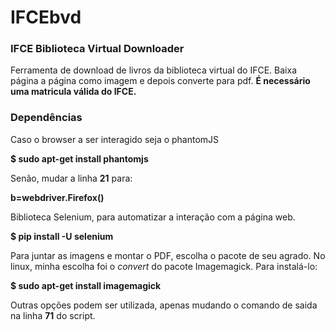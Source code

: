 # IFCEbvd
### IFCE Biblioteca Virtual Downloader

Ferramenta de download de livros da biblioteca virtual do IFCE. Baixa página a página como imagem e depois converte para pdf. **É necessário uma matricula válida do IFCE.** 

### Dependências
Caso o browser a ser interagido seja o phantomJS

**$ sudo apt-get install phantomjs**

Senão, mudar a linha **21** para:

**b=webdriver.Firefox()**

Biblioteca Selenium, para automatizar a interação com a página web.

**$ pip install -U selenium**

Para juntar as imagens e montar o PDF, escolha o pacote de seu agrado. No linux, minha escolha foi o *convert* do pacote Imagemagick. Para instalá-lo:

**$ sudo apt-get install imagemagick**

Outras opções podem ser utilizada, apenas mudando o comando de saida na linha **71** do script.
